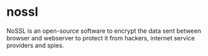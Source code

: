 nossl
=====

NoSSL is an open-source software to encrypt the data sent between browser and webserver to protect it from hackers, internet service providers and spies.

